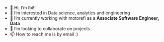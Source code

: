 - 👋 Hi, I’m Ibi!!
- 👀 I’m interested in Data science, analytics and engineering
- 🌱 I’m currently working with motorefi as a **Associate Software Engineer, Data**
- 💞️ I’m looking to collaborate on projects
- 📫 How to reach me is by email :)

<!---
Ibi-motorefi/Ibi-motorefi is a ✨ special ✨ repository because its `README.md` (this file) appears on your GitHub profile.
You can click the Preview link to take a look at your changes.
--->
